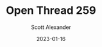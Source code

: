 ---
layout: podcast
title: "Open Thread 259"
author: Scott Alexander
description: https://astralcodexten.substack.com/p/open-thread-259
date: 2023-01-16
length: 588291
duration: 147
guid: open-thread-259
---